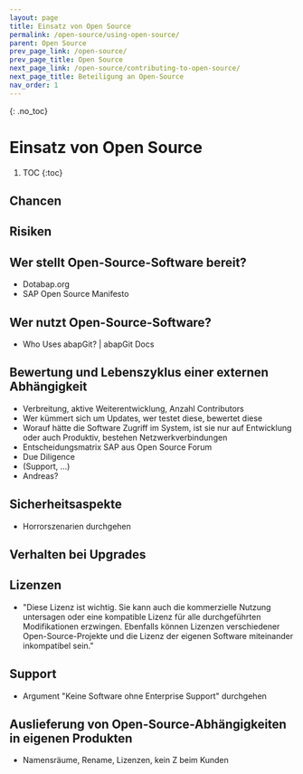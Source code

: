 ```yaml
---
layout: page
title: Einsatz von Open Source
permalink: /open-source/using-open-source/
parent: Open Source
prev_page_link: /open-source/
prev_page_title: Open Source
next_page_link: /open-source/contributing-to-open-source/
next_page_title: Beteiligung an Open-Source
nav_order: 1
---
```


{: .no_toc}
# Einsatz von Open Source

1. TOC
{:toc}

## Chancen

## Risiken

## Wer stellt Open-Source-Software bereit?

- Dotabap.org
- SAP Open Source Manifesto

## Wer nutzt Open-Source-Software?

- Who Uses abapGit? | abapGit Docs

## Bewertung und Lebenszyklus einer externen Abhängigkeit

- Verbreitung, aktive Weiterentwicklung, Anzahl Contributors
- Wer kümmert sich um Updates, wer testet diese, bewertet diese
- Worauf hätte die Software Zugriff im System, ist sie nur auf Entwicklung oder auch Produktiv, bestehen Netzwerkverbindungen
- Entscheidungsmatrix SAP aus Open Source Forum
- Due Diligence
- (Support, ...)
- Andreas?

## Sicherheitsaspekte

- Horrorszenarien durchgehen

## Verhalten bei Upgrades

## Lizenzen

- "Diese Lizenz ist wichtig. Sie kann auch die kommerzielle Nutzung untersagen oder eine kompatible Lizenz für alle durchgeführten Modifikationen erzwingen. Ebenfalls können Lizenzen verschiedener Open-Source-Projekte und die Lizenz der eigenen Software miteinander inkompatibel sein."

## Support

- Argument "Keine Software ohne Enterprise Support" durchgehen

## Auslieferung von Open-Source-Abhängigkeiten in eigenen Produkten

- Namensräume, Rename, Lizenzen, kein Z beim Kunden
